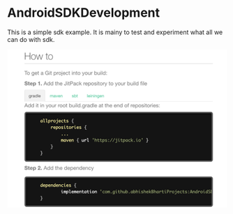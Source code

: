 # AndroidSDKDevelopment
This is a simple sdk example. It is mainy to test and experiment what all we can do with sdk.

![alt text](https://github.com/abhishekBhartiProjects/AndroidSDKDevelopment/blob/master/integration_guideline.png)
